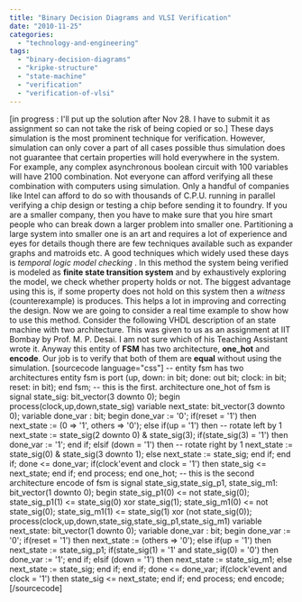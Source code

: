 ```yaml
---
title: "Binary Decision Diagrams and VLSI Verification"
date: "2010-11-25"
categories: 
  - "technology-and-engineering"
tags: 
  - "binary-decision-diagrams"
  - "kripke-structure"
  - "state-machine"
  - "verification"
  - "verification-of-vlsi"
---
```


\[in progress : I'll put up the solution after Nov 28. I have to submit it as assignment so can not take the risk of being copied or so.\] These days simulation is the most prominent technique for verification. However, simulation can only cover a part of all cases possible thus simulation does not guarantee that certain properties will hold everywhere in the system. For example, any complex asynchronous boolean circuit with 100 variables will have 2100 combination. Not everyone can afford verifying all these combination with computers using simulation. Only a handful of companies like Intel can afford to do so with thousands of C.P.U. running in parallel verifying a chip design or testing a chip before sending it to foundry. If you are a smaller company, then you have to make sure that you hire smart people who can break down a larger problem into smaller one. Partitioning a large system into smaller one is an art and requires a lot of experience and eyes for details though there are few techniques available such as expander graphs and matroids etc. A good techniques which widely used these days is _temporal logic model checking_ . In this method the system being verified is modeled as **finite state transition system** and by exhaustively exploring the model, we check whether property holds or not. The biggest advantage using this is, if some property does not hold on this system then a _witness_ (counterexample) is produces. This helps a lot in improving and correcting the design. Now we are going to consider a real time example to show how to use this method. Consider the following VHDL description of an state machine with two architecture. This was given to us as an assignment at IIT Bombay by Prof. M. P. Desai. I am not sure which of his Teaching Assistant wrote it. Anyway this entity of **FSM** has two architecture, **one\_hot** and **encode**. Our job is to verify that both of them are **equal** without using the simulation. \[sourcecode language="css"\] -- entity fsm has two architectures entity fsm is port (up, down: in bit; done: out bit; clock: in bit; reset: in bit); end fsm; -- this is the first. architecture one\_hot of fsm is signal state\_sig: bit\_vector(3 downto 0); begin process(clock,up,down,state\_sig) variable next\_state: bit\_vector(3 downto 0); variable done\_var : bit; begin done\_var := '0'; if(reset = '1') then next\_state := (0 => '1', others => '0'); else if(up = '1') then -- rotate left by 1 next\_state := state\_sig(2 downto 0) & state\_sig(3); if(state\_sig(3) = '1') then done\_var := '1'; end if; elsif (down = '1') then -- rotate right by 1 next\_state := state\_sig(0) & state\_sig(3 downto 1); else next\_state := state\_sig; end if; end if; done <= done\_var; if(clock'event and clock = '1') then state\_sig <= next\_state; end if; end process; end one\_hot; -- this is the second architecture encode of fsm is signal state\_sig,state\_sig\_p1, state\_sig\_m1: bit\_vector(1 downto 0); begin state\_sig\_p1(0) <= not state\_sig(0); state\_sig\_p1(1) <= state\_sig(0) xor state\_sig(1); state\_sig\_m1(0) <= not state\_sig(0); state\_sig\_m1(1) <= state\_sig(1) xor (not state\_sig(0)); process(clock,up,down,state\_sig,state\_sig\_p1,state\_sig\_m1) variable next\_state: bit\_vector(1 downto 0); variable done\_var : bit; begin done\_var := '0'; if(reset = '1') then next\_state := (others => '0'); else if(up = '1') then next\_state := state\_sig\_p1; if(state\_sig(1) = '1' and state\_sig(0) = '0') then done\_var := '1'; end if; elsif (down = '1') then next\_state := state\_sig\_m1; else next\_state := state\_sig; end if; end if; done <= done\_var; if(clock'event and clock = '1') then state\_sig <= next\_state; end if; end process; end encode; \[/sourcecode\]
